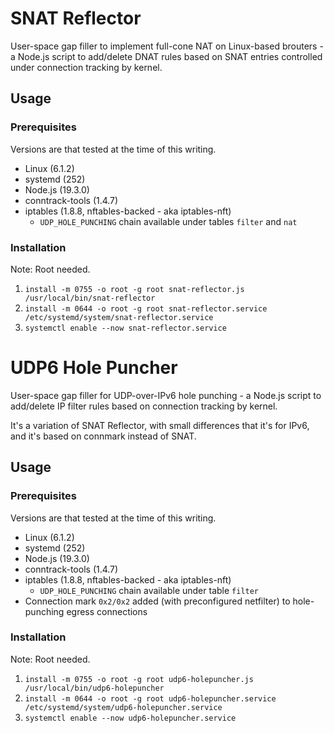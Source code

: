 # SNAT Reflector

User-space gap filler to implement full-cone NAT on Linux-based brouters - a Node.js script to add/delete DNAT rules based on SNAT entries controlled under connection tracking by kernel.

## Usage

### Prerequisites

Versions are that tested at the time of this writing.

-   Linux (6.1.2)
-   systemd (252)
-   Node.js (19.3.0)
-   conntrack-tools (1.4.7)
-   iptables (1.8.8, nftables-backed - aka iptables-nft)
    -   `UDP_HOLE_PUNCHING` chain available under tables `filter` and `nat`

### Installation

Note: Root needed.

1.  `install -m 0755 -o root -g root snat-reflector.js /usr/local/bin/snat-reflector`
2.  `install -m 0644 -o root -g root snat-reflector.service /etc/systemd/system/snat-reflector.service`
3.  `systemctl enable --now snat-reflector.service`

# UDP6 Hole Puncher

User-space gap filler for UDP-over-IPv6 hole punching - a Node.js script to add/delete IP filter rules based on connection tracking by kernel.

It's a variation of SNAT Reflector, with small differences that it's for IPv6, and it's based on connmark instead of SNAT.

## Usage

### Prerequisites

Versions are that tested at the time of this writing.

-   Linux (6.1.2)
-   systemd (252)
-   Node.js (19.3.0)
-   conntrack-tools (1.4.7)
-   iptables (1.8.8, nftables-backed - aka iptables-nft)
    -   `UDP_HOLE_PUNCHING` chain available under table `filter`
-   Connection mark `0x2/0x2` added (with preconfigured netfilter) to hole-punching egress connections

### Installation

Note: Root needed.

1.  `install -m 0755 -o root -g root udp6-holepuncher.js /usr/local/bin/udp6-holepuncher`
2.  `install -m 0644 -o root -g root udp6-holepuncher.service /etc/systemd/system/udp6-holepuncher.service`
3.  `systemctl enable --now udp6-holepuncher.service`
